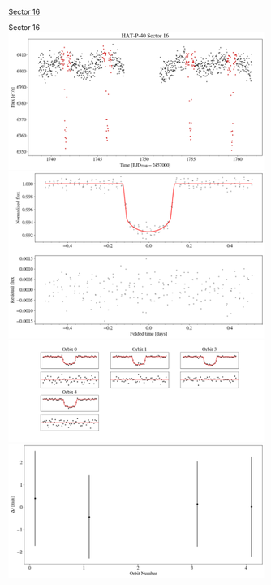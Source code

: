 [Sector 16](#sector16)

<a name = "sector16"></a>
Sector 16
![alt text](/tt/HAT-P-40_Sector_16/HAT-P-40_Sector_16_a_TimeSeries.png)
![alt text](/tt/HAT-P-40_Sector_16/HAT-P-40_Sector_16_b_FoldedLightCurve.png)
![alt text](/tt/HAT-P-40_Sector_16/HAT-P-40_Sector_16_b_IndividualTransitsWithFit.png)
![alt text](/tt/HAT-P-40_Sector_16/HAT-P-40_Sector_16_c_TimingResiduals.png)

